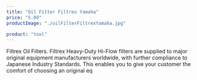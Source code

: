 ```yaml
---
title: "Oil Filter Filtrex Yamaha"
price: "5.09"
productImage: "./oilFilterFiltrexYamaha.jpg"

product: "tool"
---
```

Filtrex Oil Filters. Filtrex Heavy-Duty Hi-Flow filters are supplied to major original equipment manufacturers worldwide, with further compliance to Japanese Industry Standards. This enables you to give your customer the comfort of choosing an original eq